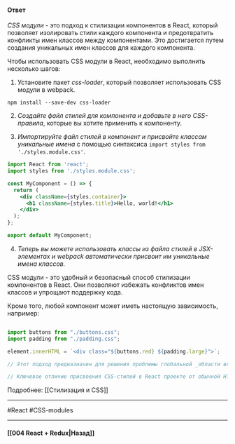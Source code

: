#### Ответ

*CSS модули* - это подход к стилизации компонентов в React, который позволяет изолировать стили каждого компонента и предотвратить конфликты имен классов между компонентами. Это достигается путем создания уникальных имен классов для каждого компонента.

Чтобы использовать CSS модули в React, необходимо выполнить несколько шагов:

1.  Установите пакет *css-loader*, который позволяет использовать CSS модули в webpack.

```
npm install --save-dev css-loader
```

2.  *Создайте файл стилей для компонента и добавьте в него CSS-правила*, которые вы хотите применить к компоненту.

3.  *Импортируйте файл стилей в компонент и присвойте классам уникальные имена* с помощью синтаксиса `import styles from './styles.module.css'`.

```jsx
import React from 'react';
import styles from './styles.module.css';

const MyComponent = () => {
  return (
    <div className={styles.container}>
      <h1 className={styles.title}>Hello, world!</h1>
    </div>
  );
};

export default MyComponent;
```

4.  *Теперь вы можете использовать классы из файла стилей в JSX-элементах и webpack автоматически присвоит им уникальные имена классов.*

CSS модули - это удобный и безопасный способ стилизации компонентов в React. Они позволяют избежать конфликтов имен классов и упрощают поддержку кода.

Кроме того, любой компонент может иметь настоящую зависимость, например:
```javascript

import buttons from "./buttons.css";
import padding from "./padding.css";

element.innerHTML = `<div class="${buttons.red} ${padding.large}">`;

// Этот подход предназначен для решения проблемы глобальной _области видимости_ в CSS.

// Ключевое отличие присвоения CSS-стилей в React проекте от обычной HTML-верстки в том, что вместо class используется className .

```

Подробнее: [[Стилизация и CSS]]

____
#React #CSS-modules 

____

#### [[004 React + Redux|Назад]]